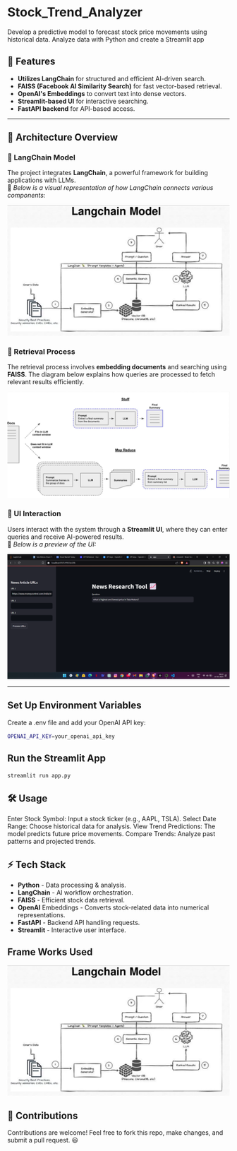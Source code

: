 # Stock_Trend_Analyzer
Develop a predictive model to forecast stock price movements using historical data. Analyze data with Python and create a Streamlit app

## 🚀 Features

- **Utilizes LangChain** for structured and efficient AI-driven search.
- **FAISS (Facebook AI Similarity Search)** for fast vector-based retrieval.
- **OpenAI's Embeddings** to convert text into dense vectors.
- **Streamlit-based UI** for interactive searching.
- **FastAPI backend** for API-based access.

- ---

## 📌 Architecture Overview

### 🔹 LangChain Model
The project integrates **LangChain**, a powerful framework for building applications with LLMs.  
📌 *Below is a visual representation of how LangChain connects various components:*  

![LangChain Model](https://github.com/harishhgowda/Stock_Trend_Analyzer/blob/main/images/LangChainModel.png)

### 🔹 Retrieval Process
The retrieval process involves **embedding documents** and searching using **FAISS**. The diagram below explains how queries are processed to fetch relevant results efficiently.  

![Retrieval Process](https://github.com/harishhgowda/Stock_Trend_Analyzer/blob/main/images/Retrieval.png)

### 🔹 UI Interaction
Users interact with the system through a **Streamlit UI**, where they can enter queries and receive AI-powered results.  
📌 *Below is a preview of the UI:*  

![UI Screenshot](https://github.com/harishhgowda/Stock_Trend_Analyzer/blob/main/images/Streamlit_UI.png)

---
##  Set Up Environment Variables
Create a .env file and add your OpenAI API key:
```bash
OPENAI_API_KEY=your_openai_api_key
```
## Run the Streamlit App
```bash
streamlit run app.py
```
## 🛠 Usage
Enter Stock Symbol: Input a stock ticker (e.g., AAPL, TSLA).
Select Date Range: Choose historical data for analysis.
View Trend Predictions: The model predicts future price movements.
Compare Trends: Analyze past patterns and projected trends.

## ⚡ Tech Stack
- **Python** - Data processing & analysis.
- **LangChain** - AI workflow orchestration.
- **FAISS** - Efficient stock data retrieval.
- **OpenAI** Embeddings - Converts stock-related data into numerical representations.
- **FastAPI** - Backend API handling requests.
- **Streamlit** - Interactive user interface.

## Frame Works Used
![LangChain Model](https://github.com/harishhgowda/Stock_Trend_Analyzer/blob/main/images/LangChainModel.png)

## 🎯 Contributions
Contributions are welcome! Feel free to fork this repo, make changes, and submit a pull request. 😃
